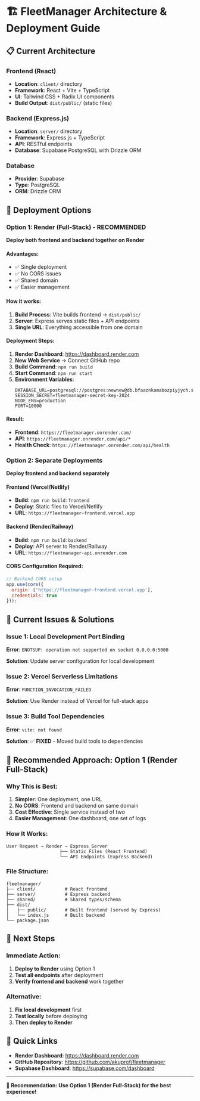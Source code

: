 # 🏗️ FleetManager Architecture & Deployment Guide

## 📋 **Current Architecture**

### **Frontend (React)**
- **Location**: `client/` directory
- **Framework**: React + Vite + TypeScript
- **UI**: Tailwind CSS + Radix UI components
- **Build Output**: `dist/public/` (static files)

### **Backend (Express.js)**
- **Location**: `server/` directory
- **Framework**: Express.js + TypeScript
- **API**: RESTful endpoints
- **Database**: Supabase PostgreSQL with Drizzle ORM

### **Database**
- **Provider**: Supabase
- **Type**: PostgreSQL
- **ORM**: Drizzle ORM

## 🚀 **Deployment Options**

### **Option 1: Render (Full-Stack) - RECOMMENDED**
**Deploy both frontend and backend together on Render**

#### **Advantages:**
- ✅ Single deployment
- ✅ No CORS issues
- ✅ Shared domain
- ✅ Easier management

#### **How it works:**
1. **Build Process**: Vite builds frontend → `dist/public/`
2. **Server**: Express serves static files + API endpoints
3. **Single URL**: Everything accessible from one domain

#### **Deployment Steps:**
1. **Render Dashboard**: https://dashboard.render.com
2. **New Web Service** → Connect GitHub repo
3. **Build Command**: `npm run build`
4. **Start Command**: `npm run start`
5. **Environment Variables**:
   ```
   DATABASE_URL=postgresql://postgres:newnew@db.bfaaznkamabozpiyjych.supabase.co:5432/postgres
   SESSION_SECRET=fleetmanager-secret-key-2024
   NODE_ENV=production
   PORT=10000
   ```

#### **Result:**
- **Frontend**: `https://fleetmanager.onrender.com/`
- **API**: `https://fleetmanager.onrender.com/api/*`
- **Health Check**: `https://fleetmanager.onrender.com/api/health`

### **Option 2: Separate Deployments**
**Deploy frontend and backend separately**

#### **Frontend (Vercel/Netlify)**
- **Build**: `npm run build:frontend`
- **Deploy**: Static files to Vercel/Netlify
- **URL**: `https://fleetmanager-frontend.vercel.app`

#### **Backend (Render/Railway)**
- **Build**: `npm run build:backend`
- **Deploy**: API server to Render/Railway
- **URL**: `https://fleetmanager-api.onrender.com`

#### **CORS Configuration Required:**
```javascript
// Backend CORS setup
app.use(cors({
  origin: ['https://fleetmanager-frontend.vercel.app'],
  credentials: true
}));
```

## 🔧 **Current Issues & Solutions**

### **Issue 1: Local Development Port Binding**
**Error**: `ENOTSUP: operation not supported on socket 0.0.0.0:5000`

**Solution**: Update server configuration for local development

### **Issue 2: Vercel Serverless Limitations**
**Error**: `FUNCTION_INVOCATION_FAILED`

**Solution**: Use Render instead of Vercel for full-stack apps

### **Issue 3: Build Tool Dependencies**
**Error**: `vite: not found`

**Solution**: ✅ **FIXED** - Moved build tools to dependencies

## 🎯 **Recommended Approach: Option 1 (Render Full-Stack)**

### **Why This is Best:**
1. **Simpler**: One deployment, one URL
2. **No CORS**: Frontend and backend on same domain
3. **Cost Effective**: Single service instead of two
4. **Easier Management**: One dashboard, one set of logs

### **How It Works:**
```
User Request → Render → Express Server
                    ├── Static Files (React Frontend)
                    └── API Endpoints (Express Backend)
```

### **File Structure:**
```
fleetmanager/
├── client/           # React frontend
├── server/           # Express backend
├── shared/           # Shared types/schema
├── dist/
│   ├── public/       # Built frontend (served by Express)
│   └── index.js      # Built backend
└── package.json
```

## 🚀 **Next Steps**

### **Immediate Action:**
1. **Deploy to Render** using Option 1
2. **Test all endpoints** after deployment
3. **Verify frontend and backend** work together

### **Alternative:**
1. **Fix local development** first
2. **Test locally** before deploying
3. **Then deploy to Render**

## 🔗 **Quick Links**

- **Render Dashboard**: https://dashboard.render.com
- **GitHub Repository**: https://github.com/akuprof/fleetmanager
- **Supabase Dashboard**: https://supabase.com/dashboard

---

**🎯 Recommendation: Use Option 1 (Render Full-Stack) for the best experience!**
